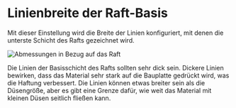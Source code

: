 Linienbreite der Raft-Basis
====
Mit dieser Einstellung wird die Breite der Linien konfiguriert, mit denen die unterste Schicht des Rafts gezeichnet wird.

![Abmessungen in Bezug auf das Raft](../../../articles/images/raft_dimensions.svg)

Die Linien der Basisschicht des Rafts sollten sehr dick sein. Dickere Linien bewirken, dass das Material sehr stark auf die Bauplatte gedrückt wird, was die Haftung verbessert. Die Linien können etwas breiter sein als die Düsengröße, aber es gibt eine Grenze dafür, wie weit das Material mit kleinen Düsen seitlich fließen kann.
